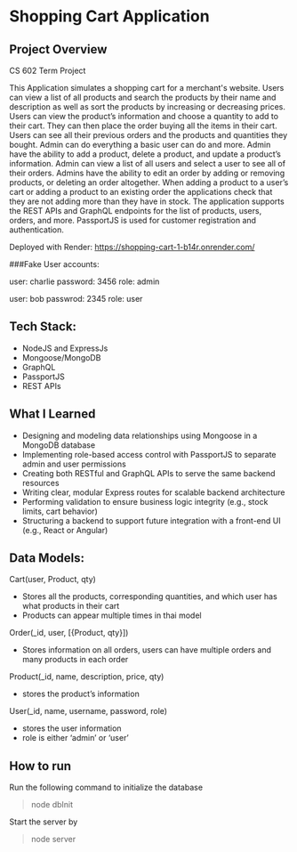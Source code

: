 # Shopping Cart Application

## Project Overview
CS 602 Term Project

This Application simulates a shopping cart for a merchant's website. Users can view a list of all products and search the products by their name and description as well as sort the products by increasing or decreasing prices. Users can view the product’s information and choose a quantity to add to their cart. They can then place the order buying all the items in their cart. Users can see all their previous orders and the products and quantities they bought. Admin can do everything a basic user can do and more. Admin have the ability to add a product, delete a product, and update a product’s information. Admin can view a list of all users and select a user to see all of their orders. Admins have the ability to edit an order by adding or removing products, or deleting an order altogether. When adding a product to a user’s cart or adding a product to an existing order the applications check that they are not adding more than they have in stock. The application supports the REST APIs and GraphQL endpoints for the list of products, users, orders, and more. PassportJS is used for customer registration and authentication. 

Deployed with Render: https://shopping-cart-1-b14r.onrender.com/

###Fake User accounts:

user: charlie
password: 3456
role: admin

user: bob
passwrod: 2345
role: user

## Tech Stack:
- NodeJS and ExpressJs
- Mongoose/MongoDB
- GraphQL
- PassportJS
- REST APIs

## What I Learned

- Designing and modeling data relationships using Mongoose in a MongoDB database
- Implementing role-based access control with PassportJS to separate admin and user permissions
- Creating both RESTful and GraphQL APIs to serve the same backend resources
- Writing clear, modular Express routes for scalable backend architecture
- Performing validation to ensure business logic integrity (e.g., stock limits, cart behavior)
- Structuring a backend to support future integration with a front-end UI (e.g., React or Angular)
  
## Data Models:
Cart(user, Product, qty)
- Stores all the products, corresponding quantities, and which user has what products in their cart
- Products can appear multiple times in thai model

Order(_id, user, [{Product, qty}])
- Stores information on all orders, users can have multiple orders and many products in each order

Product(_id, name, description, price, qty)
- stores the product’s information

User(_id, name, username, password, role)
- stores the user information
- role is either ‘admin’ or ‘user’

## How to run
Run the following command to initialize the database
> node dbInit

Start the server by 
> node server

